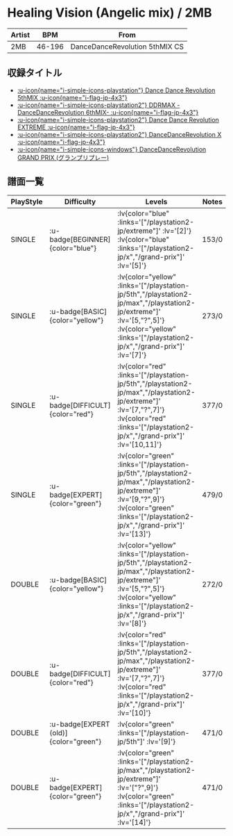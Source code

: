 # Healing Vision (Angelic mix) / 2MB

|Artist|BPM|From|
|------|---|----|
|2MB|46-196|DanceDanceRevolution 5thMIX CS|

## 収録タイトル

- [ :u-icon{name="i-simple-icons-playstation"} Dance Dance Revolution 5thMIX :u-icon{name="i-flag-jp-4x3"} ](/playstation-jp/5th)
- [ :u-icon{name="i-simple-icons-playstation2"} DDRMAX -DanceDanceRevolution 6thMIX- :u-icon{name="i-flag-jp-4x3"} ](/playstation2-jp/max)
- [ :u-icon{name="i-simple-icons-playstation2"} Dance Dance Revolution EXTREME :u-icon{name="i-flag-jp-4x3"} ](/playstation2-jp/extreme)
- [ :u-icon{name="i-simple-icons-playstation2"} DanceDanceRevolution X :u-icon{name="i-flag-jp-4x3"} ](/playstation2-jp/x)
- [ :u-icon{name="i-simple-icons-windows"} DanceDanceRevolution GRAND PRIX (グランプリプレー)](/grand-prix)

## 譜面一覧

|PlayStyle|Difficulty|Levels|Notes|Movie|
|---------|----------|------|-----|-----|
|SINGLE| :u-badge[BEGINNER]{color="blue"} | :lv{color="blue" :links='["/playstation2-jp/extreme"]' :lv='[2]'}  :lv{color="blue" :links='["/playstation2-jp/x","/grand-prix"]' :lv='[5]'} |153/0||
|SINGLE| :u-badge[BASIC]{color="yellow"} | :lv{color="yellow" :links='["/playstation-jp/5th","/playstation2-jp/max","/playstation2-jp/extreme"]' :lv='[5,"?",5]'}  :lv{color="yellow" :links='["/playstation2-jp/x","/grand-prix"]' :lv='[7]'} |273/0||
|SINGLE| :u-badge[DIFFICULT]{color="red"} | :lv{color="red" :links='["/playstation-jp/5th","/playstation2-jp/max","/playstation2-jp/extreme"]' :lv='[7,"?",7]'}  :lv{color="red" :links='["/playstation2-jp/x","/grand-prix"]' :lv='[10,11]'} |377/0||
|SINGLE| :u-badge[EXPERT]{color="green"} | :lv{color="green" :links='["/playstation-jp/5th","/playstation2-jp/max","/playstation2-jp/extreme"]' :lv='[9,"?",9]'}  :lv{color="green" :links='["/playstation2-jp/x","/grand-prix"]' :lv='[13]'} |479/0||
|DOUBLE| :u-badge[BASIC]{color="yellow"} | :lv{color="yellow" :links='["/playstation-jp/5th","/playstation2-jp/max","/playstation2-jp/extreme"]' :lv='[5,"?",5]'}  :lv{color="yellow" :links='["/playstation2-jp/x","/grand-prix"]' :lv='[8]'} |272/0||
|DOUBLE| :u-badge[DIFFICULT]{color="red"} | :lv{color="red" :links='["/playstation-jp/5th","/playstation2-jp/max","/playstation2-jp/extreme"]' :lv='[7,"?",7]'}  :lv{color="red" :links='["/playstation2-jp/x","/grand-prix"]' :lv='[10]'} |377/0||
|DOUBLE| :u-badge[EXPERT (old)]{color="green"} | :lv{color="green" :links='["/playstation-jp/5th"]' :lv='[9]'} |471/0||
|DOUBLE| :u-badge[EXPERT]{color="green"} | :lv{color="green" :links='["/playstation2-jp/max","/playstation2-jp/extreme"]' :lv='["?",9]'}  :lv{color="green" :links='["/playstation2-jp/x","/grand-prix"]' :lv='[14]'} |471/0||
